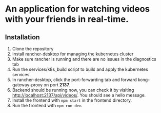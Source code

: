 # An application for watching videos with your friends in real-time.

## Installation
1. Clone the repository
2. Install [rancher-desktop](https://rancherdesktop.io/) for managing the kubernetes cluster
3. Make sure rancher is running and there are no issues in the diagnostics tab
4. Run the services/k8s_build script to build and apply the kubernetes services
5. In rancher-desktop, click the port-forwarding tab and forward kong-gateway-proxy on port **2137**.
6. Backend should be running now, you can check it by visiting [http://localhost:2137/api/videos/](http://localhost:2137/api/videos/). You should see a hello message.
7. Install the frontend with `npm start` in the frontend directory.
8. Run the frontend with `npm run dev`.